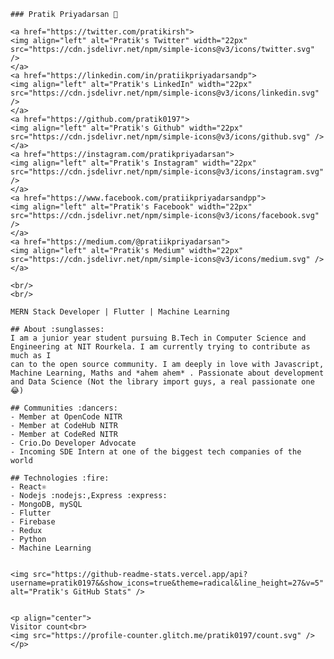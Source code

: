     ### Pratik Priyadarsan 🤠

    <a href="https://twitter.com/pratikirsh">
    <img align="left" alt="Pratik's Twitter" width="22px" src="https://cdn.jsdelivr.net/npm/simple-icons@v3/icons/twitter.svg" />
    </a>
    <a href="https://linkedin.com/in/pratiikpriyadarsandp">
    <img align="left" alt="Pratik's LinkedIn" width="22px" src="https://cdn.jsdelivr.net/npm/simple-icons@v3/icons/linkedin.svg" />
    </a>
    <a href="https://github.com/pratik0197">
    <img align="left" alt="Pratik's Github" width="22px" src="https://cdn.jsdelivr.net/npm/simple-icons@v3/icons/github.svg" />
    </a>
    <a href="https://instagram.com/pratikpriyadarsan">
    <img align="left" alt="Pratik's Instagram" width="22px" src="https://cdn.jsdelivr.net/npm/simple-icons@v3/icons/instagram.svg" />
    </a>
    <a href="https://www.facebook.com/pratiikpriyadarsandpp">
    <img align="left" alt="Pratik's Facebook" width="22px" src="https://cdn.jsdelivr.net/npm/simple-icons@v3/icons/facebook.svg" />
    </a>
    <a href="https://medium.com/@pratiikpriyadarsan">
    <img align="left" alt="Pratik's Medium" width="22px" src="https://cdn.jsdelivr.net/npm/simple-icons@v3/icons/medium.svg" />
    </a>

    <br/>
    <br/>

    MERN Stack Developer | Flutter | Machine Learning

    ## About :sunglasses:
    I am a junior year student pursuing B.Tech in Computer Science and Engineering at NIT Rourkela. I am currently trying to contribute as much as I
    can to the open source community. I am deeply in love with Javascript, Machine Learning, Maths and *ahem ahem* . Passionate about development and Data Science (Not the library import guys, a real passionate one 😂)

    ## Communities :dancers:
    - Member at OpenCode NITR 
    - Member at CodeHub NITR
    - Member at CodeRed NITR
    - Crio.Do Developer Advocate
    - Incoming SDE Intern at one of the biggest tech companies of the world

    ## Technologies :fire:
    - React⚛️
    - Nodejs :nodejs:,Express :express: 
    - MongoDB, mySQL
    - Flutter
    - Firebase
    - Redux
    - Python
    - Machine Learning


    <img src="https://github-readme-stats.vercel.app/api?username=pratik0197&&show_icons=true&theme=radical&line_height=27&v=5" alt="Pratik's GitHub Stats" />


    <p align="center"> 
    Visitor count<br>
    <img src="https://profile-counter.glitch.me/pratik0197/count.svg" />
    </p>
